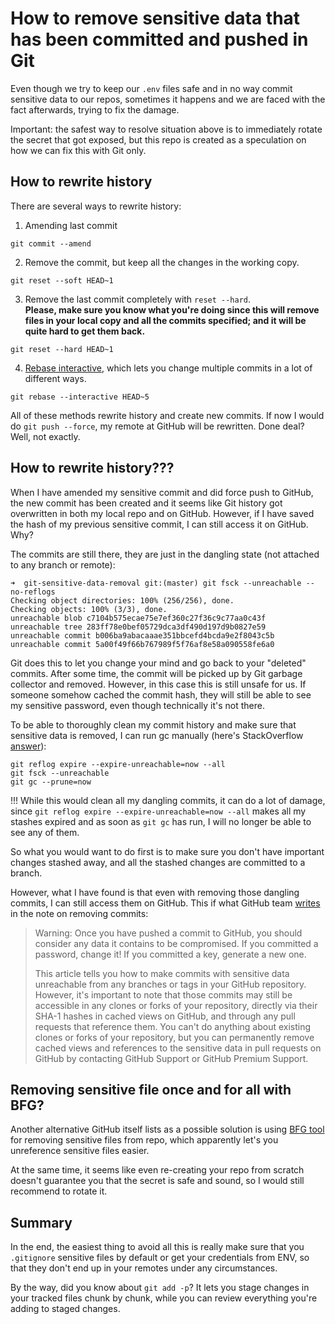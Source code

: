 # How to remove sensitive data that has been committed and pushed in Git

Even though we try to keep our `.env` files safe and in no way commit sensitive data to our repos, sometimes it happens and we are faced with the fact afterwards, trying to fix the damage.

Important: the safest way to resolve situation above is to immediately rotate the secret that got exposed, but this repo is created as a speculation on how we can fix this with Git only.

## How to rewrite history
There are several ways to rewrite history:
1. Amending last commit
```
git commit --amend
```
2. Remove the commit, but keep all the changes in the working copy.
```
git reset --soft HEAD~1
```
3. Remove the last commit completely with `reset --hard`.  
**Please, make sure you know what you're doing since this will remove files in your local copy and all the commits specified; and it will be quite hard to get them back.**
```
git reset --hard HEAD~1
```
4. [Rebase interactive](https://git-scm.com/book/en/v2/Git-Tools-Rewriting-History), which lets you change multiple commits in a lot of different ways.
```
git rebase --interactive HEAD~5
```

All of these methods rewrite history and create new commits. If now I would do `git push --force`, my remote at GitHub will be rewritten. Done deal? Well, not exactly.

## How to rewrite history???

When I have amended my sensitive commit and did force push to GitHub, the new commit has been created and it seems like Git history got overwritten in both my local repo and on GitHub. However, if I have saved the hash of my previous sensitive commit, I can still access it on GitHub. Why?

The commits are still there, they are just in the dangling state (not attached to any branch or remote):
```
➜  git-sensitive-data-removal git:(master) git fsck --unreachable --no-reflogs
Checking object directories: 100% (256/256), done.
Checking objects: 100% (3/3), done.
unreachable blob c7104b575ecae75e7ef360c27f36c9c77aa0c43f
unreachable tree 283ff78e0bef05729dca3df490d197d9b0827e59
unreachable commit b006ba9abacaaae351bbcefd4bcda9e2f8043c5b
unreachable commit 5a00f49f66b767989f5f76af8e58a090558fe6a0
```

Git does this to let you change your mind and go back to your "deleted" commits. After some time, the commit will be picked up by Git garbage collector and removed. However, in this case this is still unsafe for us. If someone somehow cached the commit hash, they will still be able to see my sensitive password, even though technically it's not there.

To be able to thoroughly clean my commit history and make sure that sensitive data is removed, I can run gc manually (here's StackOverflow [answer](https://stackoverflow.com/questions/3765234/listing-and-deleting-git-commits-that-are-under-no-branch-dangling)):

```
git reflog expire --expire-unreachable=now --all
git fsck --unreachable
git gc --prune=now
```

!!! While this would clean all my dangling commits, it can do a lot of damage, since `git reflog expire --expire-unreachable=now --all` makes all my stashes expired and as soon as `git gc` has run, I will no longer be able to see any of them.

So what you would want to do first is to make sure you don't have important changes stashed away, and all the stashed changes are committed to a branch.

However, what I have found is that even with removing those dangling commits, I can still access them on GitHub.
This if what GitHub team [writes](https://help.github.com/en/articles/removing-sensitive-data-from-a-repository) in the note on removing commits:

> Warning: Once you have pushed a commit to GitHub, you should consider any data it contains to be compromised. If you committed a password, change it! If you committed a key, generate a new one.
> 
> This article tells you how to make commits with sensitive data unreachable from any branches or tags in your GitHub repository. However, it's important to note that those commits may still be accessible in any clones or forks of your repository, directly via their SHA-1 hashes in cached views on GitHub, and through any pull requests that reference them. You can't do anything about existing clones or forks of your repository, but you can permanently remove cached views and references to the sensitive data in pull requests on GitHub by contacting GitHub Support or GitHub Premium Support.

## Removing sensitive file once and for all with BFG?

Another alternative GitHub itself lists as a possible solution is using [BFG tool](https://rtyley.github.io/bfg-repo-cleaner/) for removing sensitive files from repo, which apparently let's you unreference sensitive files easier.

At the same time, it seems like even re-creating your repo from scratch doesn't guarantee you that the secret is safe and sound, so I would still recommend to rotate it.

## Summary

In the end, the easiest thing to avoid all this is really make sure that you `.gitignore` sensitive files by default or get your credentials from ENV, so that they don't end up in your remotes under any circumstances.

By the way, did you know about `git add -p`? It lets you stage changes in your tracked files chunk by chunk, while you can review everything you're adding to staged changes.
